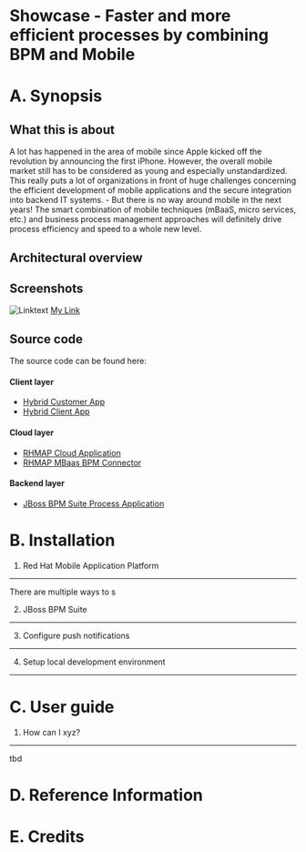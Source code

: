 Showcase - Faster and more efficient processes by combining BPM and Mobile
======================================================================

A. Synopsis
===========

What this is about
------------------
A lot has happened in the area of mobile since Apple kicked off the revolution by announcing the first iPhone. However, the overall mobile market still has to be considered as young and especially unstandardized. This really puts a lot of organizations in front of huge challenges concerning the efficient development of mobile applications and the secure integration into backend IT systems. - But there is no way around mobile in the next years! The smart combination of mobile techniques (mBaaS, micro services, etc.) and business process management approaches will definitely drive process efficiency and speed to a whole new level.


Architectural overview
----------------------


Screenshots
------------------
![Linktext](./doc/01_select_template.png)
[My Link](https://enterprise.openshift.com/)


Source code
-----------
The source code can be found here:
#### Client layer
* [Hybrid Customer App](https://github.com/Sifa91/fh-mobile-bpm-client-customer)
* [Hybrid Client App](https://github.com/Sifa91/fh-mobile-bpm-client-employee)

#### Cloud layer
* [RHMAP Cloud Application](https://github.com/sebastianfaulhaber/fh-mobile-bpm-cloudapp)
* [RHMAP MBaas BPM Connector](https://github.com/sebastianfaulhaber/fh-connector-bpm)

#### Backend layer
* [JBoss BPM Suite Process Application](https://github.com/sebastianfaulhaber/fh-mobile-bpm-processapp)

B. Installation
===============

1. Red Hat Mobile Application Platform
--------------------------------------
There are multiple ways to s

2. JBoss BPM Suite
------------------

3. Configure push notifications
----------------------------

4. Setup local development environment
--------------------------------------


C. User guide
========================

1. How can I xyz?
--------------------------------------------------
tbd

D. Reference Information
========================

E. Credits
==========

